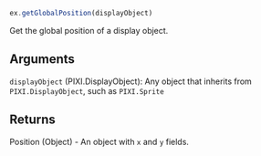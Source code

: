 ```js
ex.getGlobalPosition(displayObject)
```

Get the global position of a display object.

## Arguments

`displayObject` (PIXI.DisplayObject): Any object that inherits from `PIXI.DisplayObject`, such as `PIXI.Sprite`

## Returns

Position (Object) - An object with `x` and `y` fields.
